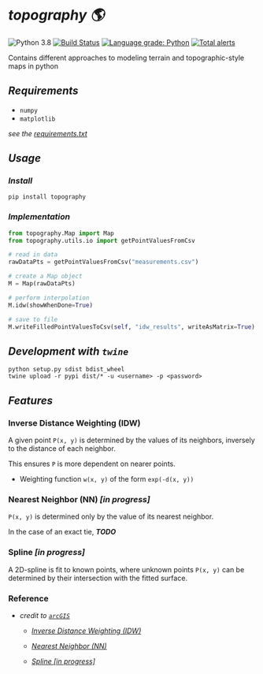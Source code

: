 # ***topography :earth_americas:***

![Python 3.8](https://img.shields.io/badge/python-3.8-blue.svg)
[![Build Status](https://travis-ci.com/XDwightsBeetsX/topography.svg?branch=master)](https://travis-ci.com/XDwightsBeetsX/topography)
[![Language grade: Python](https://img.shields.io/lgtm/grade/python/g/XDwightsBeetsX/topography.svg?logo=lgtm&logoWidth=18)](https://lgtm.com/projects/g/XDwightsBeetsX/topography/context:python)
[![Total alerts](https://img.shields.io/lgtm/alerts/g/XDwightsBeetsX/topography.svg?logo=lgtm&logoWidth=18)](https://lgtm.com/projects/g/XDwightsBeetsX/topography/alerts/)

Contains different approaches to modeling terrain and topographic-style maps in python

## ***Requirements***

- `numpy`
- `matplotlib`

*see the [requirements.txt](requirements.txt)*

## ***Usage***

### ***Install***

```shell
pip install topography
```

### ***Implementation***

```python
from topography.Map import Map
from topography.utils.io import getPointValuesFromCsv

# read in data
rawDataPts = getPointValuesFromCsv("measurements.csv")

# create a Map object
M = Map(rawDataPts)

# perform interpolation
M.idw(showWhenDone=True)

# save to file
M.writeFilledPointValuesToCsv(self, "idw_results", writeAsMatrix=True)
```

## ***Development with `twine`***

```shell
python setup.py sdist bdist_wheel
twine upload -r pypi dist/* -u <username> -p <password>
```

## ***Features***

### **Inverse Distance Weighting (IDW)**

A given point `P(x, y)` is determined by the values of its neighbors, inversely to the distance of each neighbor.  

This ensures `P` is more dependent on nearer points.  

- Weighting function `w(x, y)` of the form `exp(-d(x, y))`

### **Nearest Neighbor (NN) *[in progress]***

`P(x, y)` is determined only by the value of its nearest neighbor.

In the case of an exact tie, ***TODO***

### **Spline *[in progress]***

A 2D-spline is fit to known points, where unknown points `P(x, y)` can be determined by their intersection with the fitted surface.

### Reference

- *credit to [`arcGIS`](https://www.arcgis.com/index.html)*
  - *[Inverse Distance Weighting (IDW)](https://pro.arcgis.com/en/pro-app/latest/help/analysis/geostatistical-analyst/how-inverse-distance-weighted-interpolation-works.htm)*

  - *[Nearest Neighbor (NN)](https://pro.arcgis.com/en/pro-app/latest/tool-reference/spatial-statistics/h-how-average-nearest-neighbor-distance-spatial-st.htm)*

  - *[Spline *[in progress]*](https://pro.arcgis.com/en/pro-app/latest/tool-reference/3d-analyst/how-spline-works.htm)*
